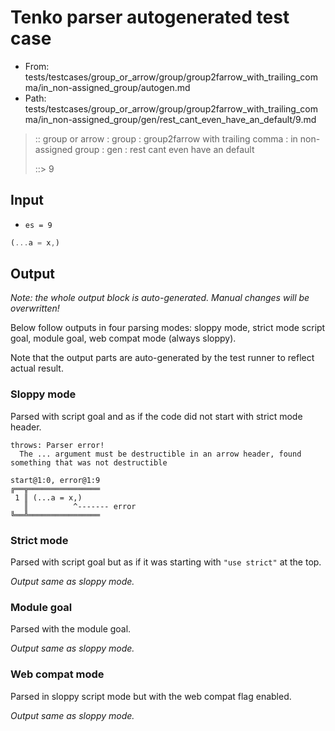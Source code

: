 # Tenko parser autogenerated test case

- From: tests/testcases/group_or_arrow/group/group2farrow_with_trailing_comma/in_non-assigned_group/autogen.md
- Path: tests/testcases/group_or_arrow/group/group2farrow_with_trailing_comma/in_non-assigned_group/gen/rest_cant_even_have_an_default/9.md

> :: group or arrow : group : group2farrow with trailing comma : in non-assigned group : gen : rest cant even have an default
>
> ::> 9

## Input

- `es = 9`

`````js
(...a = x,)
`````

## Output

_Note: the whole output block is auto-generated. Manual changes will be overwritten!_

Below follow outputs in four parsing modes: sloppy mode, strict mode script goal, module goal, web compat mode (always sloppy).

Note that the output parts are auto-generated by the test runner to reflect actual result.

### Sloppy mode

Parsed with script goal and as if the code did not start with strict mode header.

`````
throws: Parser error!
  The ... argument must be destructible in an arrow header, found something that was not destructible

start@1:0, error@1:9
╔══╦════════════════
 1 ║ (...a = x,)
   ║          ^------- error
╚══╩════════════════

`````

### Strict mode

Parsed with script goal but as if it was starting with `"use strict"` at the top.

_Output same as sloppy mode._

### Module goal

Parsed with the module goal.

_Output same as sloppy mode._

### Web compat mode

Parsed in sloppy script mode but with the web compat flag enabled.

_Output same as sloppy mode._
